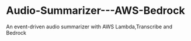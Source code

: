 # Audio-Summarizer---AWS-Bedrock

An event-driven audio summarizer with AWS Lambda,Transcribe and Bedrock
